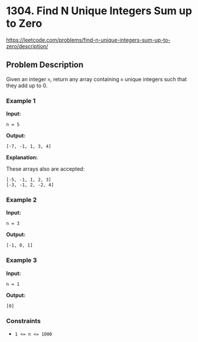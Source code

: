 # 1304. Find N Unique Integers Sum up to Zero

https://leetcode.com/problems/find-n-unique-integers-sum-up-to-zero/description/

## Problem Description

Given an integer `n`, return any array containing `n` unique integers such that they add up to 0.

### Example 1

**Input:**

```plaintext
n = 5
```

**Output:**

```plaintext
[-7, -1, 1, 3, 4]
```

**Explanation:**

These arrays also are accepted:

```plaintext
[-5, -1, 1, 2, 3]
[-3, -1, 2, -2, 4]
```

### Example 2

**Input:**

```plaintext
n = 3
```

**Output:**

```plaintext
[-1, 0, 1]
```

### Example 3

**Input:**

```plaintext
n = 1
```

**Output:**

```plaintext
[0]
```

### Constraints

- `1 <= n <= 1000`
